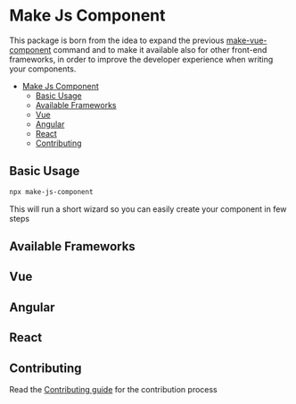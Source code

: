 # Make Js Component
This package is born from the idea to expand the previous [make-vue-component](https://github.com/Giuliano1993/make-vue-component) command and to make it available also for other front-end frameworks, in order to improve the developer experience when writing your components.

- [Make Js Component](#make-js-component)
  - [Basic Usage](#basic-usage)
  - [Available Frameworks](#available-frameworks)
  - [Vue](#vue)
  - [Angular](#angular)
  - [React](#react)
  - [Contributing](#contributing)


## Basic Usage

```bash
npx make-js-component
```

This will run a short wizard so you can easily create your component in few steps

## Available Frameworks

## Vue

## Angular

## React

## Contributing
Read the [Contributing guide](./CONTRIBUTING.md) for the contribution process